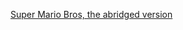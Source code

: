 ---
layout: post
wordpress_id: 1454
wordpress_url: http://noesbueno.com/archives/1454
date: '2012-04-24 11:09:52 -0500'
date_gmt: '2012-04-24 16:09:52 -0500'
body: |
  <p><a href="http://kottke.org/12/04/super-mario-bros-the-abridged-version">Super Mario Bros, the abridged version</a></p>
---